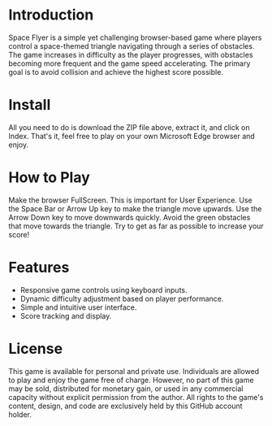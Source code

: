 # Introduction
Space Flyer is a simple yet challenging browser-based game where players control a space-themed triangle navigating through a series of obstacles. The game increases in difficulty as the player progresses, with obstacles becoming more frequent and the game speed accelerating. The primary goal is to avoid collision and achieve the highest score possible.

# Install

All you need to do is download the ZIP file above, extract it, and click on Index. That's it, feel free to play on your own Microsoft Edge browser and enjoy.

# How to Play
Make the browser FullScreen. This is important for User Experience. 
Use the Space Bar or Arrow Up key to make the triangle move upwards.
Use the Arrow Down key to move downwards quickly.
Avoid the green obstacles that move towards the triangle.
Try to get as far as possible to increase your score!

# Features
- Responsive game controls using keyboard inputs.
- Dynamic difficulty adjustment based on player performance.
- Simple and intuitive user interface.
- Score tracking and display.

# License 
This game is available for personal and private use. Individuals are allowed to play and enjoy the game free of charge. However, no part of this game may be sold, distributed for monetary gain, or used in any commercial capacity without explicit permission from the author. All rights to the game's content, design, and code are exclusively held by this GitHub account holder.
